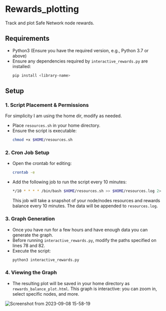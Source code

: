# Rewards_plotting

Track and plot Safe Network node rewards.

## Requirements

- Python3 (Ensure you have the required version, e.g., Python 3.7 or above)
- Ensure any dependencies required by `interactive_rewards.py` are installed:
  ```bash
  pip install <library-name>
  ```

## Setup

### 1. Script Placement & Permissions
  For simplicity I am using the home dir, modify as needed.

- Place `resources.sh` in your home directory. 
- Ensure the script is executable:
  ```bash
  chmod +x $HOME/resources.sh
  ```

### 2. Cron Job Setup

- Open the crontab for editing:
  ```bash
  crontab -e
  ```
- Add the following job to run the script every 10 minutes:
  ```bash
  */10 * * * * /bin/bash $HOME/resources.sh >> $HOME/resources.log 2>&1
  ```
  This job will take a snapshot of your node/nodes resources and rewards balance every 10 minutes. The data will be appended to `resources.log`.

### 3. Graph Generation
- Once you have run for a few hours and have enough data you can generate the graph.
- Before running `interactive_rewards.py`, modify the paths specified on lines 78 and 82.
- Execute the script:
  ```bash
  python3 interactive_rewards.py
  ```

### 4. Viewing the Graph

- The resulting plot will be saved in your home directory as `rewards_balance_plot.html`. This graph is interactive: you can zoom in, select specific nodes, and more.

![Screenshot from 2023-09-08 15-58-19](https://github.com/javages/Rewards_plotting/assets/59794857/7391838c-7f63-4dfb-bddb-87174d0baa42)
